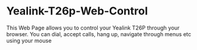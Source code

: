 # Yealink-T26p-Web-Control

This Web Page allows you to control your Yealink T26P through your browser.
You can dial, accept calls, hang up, navigate through menus etc using your mouse
